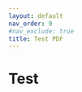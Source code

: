 ```yaml
---
layout: default
nav_order: 9
#nav_exclude: true
title: Test PDF
---
```

# Test

<html>
  <head>
    <meta charset="utf-8" />
        <meta name="viewport" content="width=device-width">
  </head>
  <body>
    <object data="https://spesml.github.io/PDF-Test/lorem-ipsum.pdf" type="application/pdf" style="min-height:100vh;width:100%"></object>
  </body>
</html>
